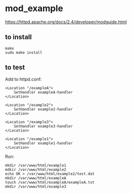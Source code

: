 # mod_example
https://httpd.apache.org/docs/2.4/developer/modguide.html

## to install
```
make
sudo make install
```

## to test 

Add to httpd.conf:

```
<Location "/exampleA">
    SetHandler exampleA-handler
</Location>

<Location "/example2">
    SetHandler example2-handler
</Location>

<Location "/example3">
    SetHandler example3-handler
</Location>

<Location "/example1">
    SetHandler example1-handler
</Location>
```
Run:
```
mkdir /var/www/html/example1
mdkir /var/www/html/example2
echo OK > /var/www/html/example2/test.dat
mkdir /var/www/html/exampleA
touch /var/www/html/exampleA/exampleA.txt
mkdir /var/www/html/example3
```




